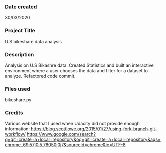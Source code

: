 ### Date created
30/03/2020

### Project Title
U.S bikeshare data analysis

### Description
Analysis on U.S Bikashre data. Created Statistics and built an interactive environment where a user chooses the data and filter for a dataset to analyze. Refactored code commit.

### Files used
bikeshare.py

### Credits
Various website that I used when Udacity did not provide enough information:
https://blog.scottlowe.org/2015/01/27/using-fork-branch-git-workflow/
https://www.google.com/search?q=git+create+a+local+repository&oq=git+create+a+local+repository&aqs=chrome..69i57j0l5.78050j0j7&sourceid=chrome&ie=UTF-8

